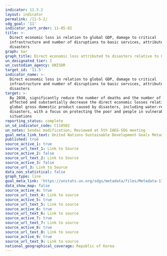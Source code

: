 ```yaml
---
indicator: 11.5.2
layout: indicator
permalink: /11-5-2/
sdg_goal: '11'
indicator_sort_order: 11-05-02
title: >-
  Direct economic loss in relation to global GDP, damage to critical
  infrastructure and number of disruptions to basic services, attributed to
  disasters
graph: bar
graph_title: Direct economic loss attributed to disasters relative to GDP
un_designated_tier: I
un_custodian_agency: UNISDR
target_id: '11.5'
indicator_name: >-
  Direct economic loss in relation to global GDP, damage to critical
  infrastructure and number of disruptions to basic services, attributed to
  disasters
target: >-
  By 2030, significantly reduce the number of deaths and the number of people
  affected and substantially decrease the direct economic losses relative to
  global gross domestic product caused by disasters, including water-related
  disasters, with a focus on protecting the poor and people in vulnerable
  situations
reporting_status: complete
un_sd_indicator_code: C110502
un_notes: Sendai modification; Reviewed at 5th IAEG-SDG meeting
goal_meta_link_text: United Nations Sustainable Development Goals Metadata (pdf 2066kB)
published: true
source_active_1: true
source_url_text_1: Link to Source
source_active_2: false
source_url_text_2: Link to Source
source_active_3: false
source_url_3: Link to Source
data_non_statistical: false
graph_type: line
goal_meta_link: 'https://unstats.un.org/sdgs/metadata/files/Metadata-11-05-02.pdf'
data_show_map: false
source_active_4: true
source_url_text_4: Link to source
source_active_5: true
source_url_text_5: Link to source
source_active_6: true
source_url_text_6: Link to source
source_active_7: true
source_url_text_7: Link to source
source_active_8: true
source_url_text_8: Link to source
source_active_9: true
source_url_text_9: Link to source
national_geographical_coverage: Republic of Korea
---
```


